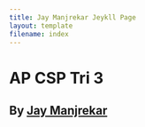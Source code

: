 ```yaml
---
title: Jay Manjrekar Jeykll Page
layout: template
filename: index
--- 
```


# AP CSP Tri 3

## By [Jay Manjrekar](https://github.com/jaymanjrekar)
